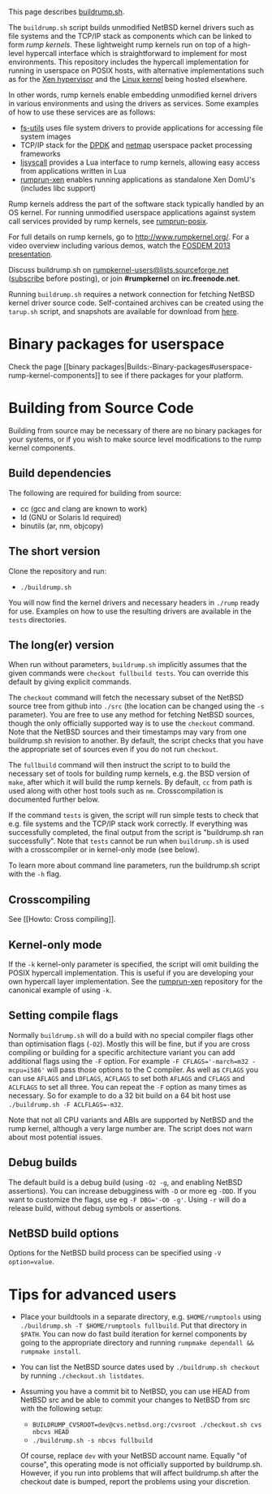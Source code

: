 This page describes [buildrump.sh](http://repo.rumpkernel.org/buildrump.sh).

The `buildrump.sh` script builds unmodified NetBSD kernel drivers such
as file systems and the TCP/IP stack as components which can be linked
to form *rump kernels*.  These lightweight rump kernels run on
top of a high-level hypercall interface which is straightforward to
implement for most environments.  This repository includes the hypercall
implementation for running in userspace on POSIX hosts, with alternative
implementations such as for the
[Xen hypervisor](https://github.com/rumpkernel/rumprun-xen/)
and the [Linux kernel](https://github.com/rumpkernel/rumpuser-linuxkernel)
being hosted elsewhere.

In other words, rump kernels enable embedding unmodified kernel drivers
in various environments and using the drivers as services.  Some examples
of how to use these services are as follows:

* [fs-utils](https://github.com/stacktic/fs-utils) uses file
  system drivers to provide applications for accessing file system images
* TCP/IP stack for the [DPDK](https://github.com/rumpkernel/dpdk-rumptcpip)
  and [netmap](https://github.com/rumpkernel/netmap-rumptcpip)
  userspace packet processing frameworks
* [ljsyscall](https://github.com/justincormack/ljsyscall) provides
  a Lua interface to rump kernels, allowing easy access from applications
  written in Lua
* [rumprun-xen](https://github.com/rumpkernel/rumprun-xen) enables
  running applications as standalone Xen DomU's (includes libc support)

Rump kernels address the part of the software stack typically handled
by an OS kernel.  For running unmodified userspace applications
against system call services provided by rump kernels, see
[rumprun-posix](https://github.com/rumpkernel/rumprun-posix/).

For full details on rump kernels, go to http://www.rumpkernel.org/.
For a video overview including various demos, watch the
[FOSDEM 2013 presentation](http://video.fosdem.org/2013/maintracks/K.1.105/The_Anykernel_and_Rump_Kernels.webm).

Discuss buildrump.sh on rumpkernel-users@lists.sourceforge.net
([subscribe](https://lists.sourceforge.net/lists/listinfo/rumpkernel-users)
before posting), or join __#rumpkernel__ on __irc.freenode.net__.

Running `buildrump.sh` requires a network connection for fetching NetBSD
kernel driver source code.  Self-contained archives can be created using
the `tarup.sh` script, and snapshots are available for download from
[here](http://sourceforge.net/projects/rumpkernel/).


Binary packages for userspace
=============================

Check the page [[binary packages|Builds:-Binary-packages#userspace-rump-kernel-components]]
to see if there packages for your platform.


Building from Source Code
=========================

Building from source may be necessary of there are no binary packages
for your systems, or if you wish to make source level modifications to the
rump kernel components.

Build dependencies
------------------

The following are required for building from source:

- cc (gcc and clang are known to work)
- ld (GNU or Solaris ld required)
- binutils (ar, nm, objcopy)

The short version
-----------------

Clone the repository and run:

- `./buildrump.sh`

You will now find the kernel drivers and necessary headers in `./rump`
ready for use.  Examples on how to use the resulting drivers are available
in the `tests` directories.

The long(er) version
--------------------

When run without parameters, `buildrump.sh` implicitly assumes that the
given commands were `checkout fullbuild tests`.  You can override this
default by giving explicit commands.

The `checkout` command will fetch the necessary subset of the NetBSD
source tree from github into `./src` (the location can be changed using
the `-s` parameter).  You are free to use any method for fetching NetBSD
sources, though the only officially supported way is to use the `checkout`
command.  Note that the NetBSD sources and their timestamps may vary from
one buildrump.sh revision to another.  By default, the script checks that
you have the appropriate set of sources even if you do not run `checkout`.

The `fullbuild` command will then instruct the script to to build the
necessary set of tools for building rump kernels, e.g. the BSD version
of `make`, after which it will build the rump kernels.  By default,
`cc` from path is used along with other host tools such as `nm`.
Crosscompilation is documented further below.

If the command `tests` is given, the script will run simple tests
to check that e.g. file systems and the TCP/IP stack work correctly.
If everything was successfully completed, the final output from the
script is "buildrump.sh ran successfully".  Note that `tests` cannot be
run when `buildrump.sh` is used with a crosscompiler or in kernel-only
mode (see below).

To learn more about command line parameters, run the buildrump.sh
script with the `-h` flag.

Crosscompiling
--------------

See [[Howto: Cross compiling]].

Kernel-only mode
----------------

If the `-k` kernel-only parameter is specified, the script will
omit building the POSIX hypercall implementation.  This is useful if
you are developing your own hypercall layer implementation.  See the
[rumprun-xen](https://github.com/rumpkernel/rumprun-xen) repository
for the canonical example of using `-k`.

Setting compile flags
---------------------

Normally `buildrump.sh` will do a build with no special compiler flags other than optimisation flags (`-O2`). Mostly this will be fine, but if you are cross compiling or building for a specific architecture variant you can add additional flags using the `-F` option. For example `-F CFLAGS='-march=m32 -mcpu=i586'` will pass those options to the C compiler. As well as `CFLAGS` you can use `AFLAGS` and `LDFLAGS`, `ACFLAGS` to set both `AFLAGS` and `CFLAGS` and `ACLFLAGS` to set all three. You can repeat the `-F` option as many times as necessary. So for example to do a 32 bit build on a 64 bit host use `./buildrump.sh -F ACLFLAGS=-m32`.

Note that not all CPU variants and ABIs are supported by NetBSD and the rump kernel, although a very large number are. The script does not warn about most potential issues.

Debug builds
------------

The default build is a debug build (using `-O2 -g`, and enabling NetBSD assertions). You can increase debugginess with `-D` or more eg `-DDD`. If you want to customize the flags, use eg `-F DBG='-O0 -g'`. Using `-r` will do a release build, without debug symbols or assertions.

NetBSD build options
--------------------

Options for the NetBSD build process can be specified using `-V option=value`.

Tips for advanced users
=========================

- Place your buildtools in a separate directory, e.g. `$HOME/rumptools`
  using `./buildrump.sh -T $HOME/rumptools fullbuild`.  Put that directory in
  `$PATH`.  You can now do fast build iteration for kernel components by
  going to the appropriate directory and running `rumpmake dependall &&
  rumpmake install`.

- You can list the NetBSD source dates used by `./buildrump.sh checkout`
  by running `./checkout.sh listdates`.

- Assuming you have a commit bit to NetBSD, you can use HEAD from NetBSD
  src and be able to commit your changes to NetBSD from src with the
  following setup:

  - `BUILDRUMP_CVSROOT=dev@cvs.netbsd.org:/cvsroot ./checkout.sh cvs nbcvs HEAD`
  - `./buildrump.sh -s nbcvs fullbuild`

  Of course, replace `dev` with your NetBSD account name.  Equally
  "of course", this operating mode is not officially supported by
  buildrump.sh.  However, if you run into problems that will affect
  buildrump.sh after the checkout date is bumped, report the problems
  using your discretion.